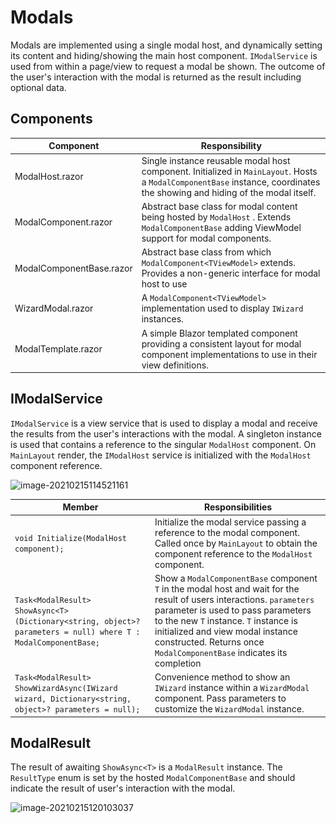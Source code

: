# Modals

Modals are implemented using a single modal host, and dynamically setting its content and hiding/showing the main host component. `IModalService` is used from within a page/view to request a modal be shown. The outcome of the user's interaction with the modal is returned as the result including optional data.



## Components

| Component                        | Responsibility                                               |
| -------------------------------- | ------------------------------------------------------------ |
| ModalHost.razor                  | Single instance reusable modal host component. Initialized in `MainLayout`. Hosts a `ModalComponentBase` instance, coordinates the showing and hiding of the modal itself. |
| ModalComponent<TViewModel>.razor | Abstract base class for modal content being hosted by `ModalHost` . Extends `ModalComponentBase` adding ViewModel support for modal components. |
| ModalComponentBase.razor         | Abstract base class from which `ModalComponent<TViewModel>` extends. Provides a non-generic interface for modal host to use |
| WizardModal.razor                | A `ModalComponent<TViewModel>` implementation used to display `IWizard` instances. |
| ModalTemplate.razor              | A simple Blazor templated component providing a consistent layout for modal component implementations to use in their view definitions. |



## IModalService

`IModalService` is a view service that is used to display a modal and receive the results from the user's interactions with the modal. A singleton instance is used that contains a reference to the singular `ModalHost` component. On `MainLayout` render, the `IModalHost` service is initialized with the `ModalHost` component reference.

![image-20210215114521161](..\..\resources\Modal-service.png)

| Member                                                       | Responsibilities                                             |
| ------------------------------------------------------------ | ------------------------------------------------------------ |
| `void Initialize(ModalHost component);`                      | Initialize the modal service passing a reference to the modal component. Called once by `MainLayout` to obtain the component reference to the `ModalHost` component. |
| `Task<ModalResult> ShowAsync<T>(Dictionary<string, object>? parameters = null) where T : ModalComponentBase;` | Show a `ModalComponentBase` component `T`  in the modal host and wait for the result of users interactions. `parameters` parameter is used to pass parameters to the new `T` instance. `T` instance is initialized and view modal instance constructed. Returns once `ModalComponentBase` indicates its completion |
| `Task<ModalResult> ShowWizardAsync(IWizard wizard, Dictionary<string, object>? parameters = null);` | Convenience method to show an `IWizard` instance within a `WizardModal` component. Pass parameters to customize the `WizardModal` instance. |



## ModalResult

The result of awaiting `ShowAsync<T>` is a `ModalResult` instance. The `ResultType` enum is set by the hosted `ModalComponentBase` and should indicate the result of user's interaction with the modal. 

![image-20210215120103037](..\..\resources\Modal-result.png)